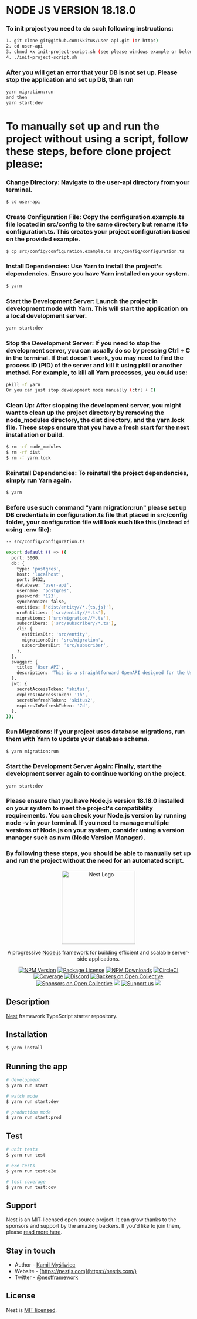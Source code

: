 # NODE JS VERSION 18.18.0

### To init project you need to do such following instructions:
```bash 
1. git clone git@github.com:Skitus/user-api.git (or https)
2. cd user-api
3. chmod +x init-project-script.sh (see please windows example or below you will see how to run project mannualy)
4. ./init-project-script.sh 
```
### After you will get an error that your DB is not set up. Please stop the application and set up DB, than run 
```bash
yarn migration:run
and then 
yarn start:dev
```

# To manually set up and run the project without using a script, follow these steps, before clone project please:

### Change Directory: Navigate to the user-api directory from your terminal.
```bash
$ cd user-api
```

### Create Configuration File: Copy the configuration.example.ts file located in src/config to the same directory but rename it to configuration.ts. This creates your project configuration based on the provided example.
```bash
$ cp src/config/configuration.example.ts src/config/configuration.ts
```

### Install Dependencies: Use Yarn to install the project's dependencies. Ensure you have Yarn installed on your system.
```bash
$ yarn
```

### Start the Development Server: Launch the project in development mode with Yarn. This will start the application on a local development server.
```bash
yarn start:dev
```

### Stop the Development Server: If you need to stop the development server, you can usually do so by pressing Ctrl + C in the terminal. If that doesn't work, you may need to find the process ID (PID) of the server and kill it using pkill or another method. For example, to kill all Yarn processes, you could use:
```bash
pkill -f yarn
Or you can just stop development mode manually (ctrl + C) 
```

### Clean Up: After stopping the development server, you might want to clean up the project directory by removing the node_modules directory, the dist directory, and the yarn.lock file. These steps ensure that you have a fresh start for the next installation or build.
```bash
$ rm -rf node_modules
$ rm -rf dist
$ rm -f yarn.lock
```

### Reinstall Dependencies: To reinstall the project dependencies, simply run Yarn again.
```bash
$ yarn
```

### Before use such command  "yarn migration:run" please set up DB credentials in configuration.ts file that placed in src/config folder, your configuration file will look such like this (Instead of using .env file):
```bash
-- src/config/configuration.ts

export default () => ({
  port: 5000,
  db: {
    type: 'postgres',
    host: 'localhost',
    port: 5432,
    database: 'user-api',
    username: 'postgres',
    password: '123',
    synchronize: false,
    entities: ['dist/entity//*.{ts,js}'],
    ormEntities: ['src/entity//*.ts'],
    migrations: ['src/migration//*.ts'],
    subscribers: ['src/subscriber//*.ts'],
    cli: {
      entitiesDir: 'src/entity',
      migrationsDir: 'src/migration',
      subscribersDir: 'src/subscriber',
    },
  },
  swagger: {
    title: 'User API',
    description: 'This is a straightforward OpenAPI designed for the User API',
  },
  jwt: {
    secretAccessToken: 'skitus',
    expiresInAccessToken: '1h',
    secretRefreshToken: 'skitus2',
    expiresInRefreshToken: '7d',
  },
});

```
### Run Migrations: If your project uses database migrations, run them with Yarn to update your database schema.
```bash
$ yarn migration:run
```
### Start the Development Server Again: Finally, start the development server again to continue working on the project.
```bash
yarn start:dev
```

### Please ensure that you have Node.js version 18.18.0 installed on your system to meet the project's compatibility requirements. You can check your Node.js version by running node -v in your terminal. If you need to manage multiple versions of Node.js on your system, consider using a version manager such as nvm (Node Version Manager).

### By following these steps, you should be able to manually set up and run the project without the need for an automated script.

<p align="center">
  <a href="http://nestjs.com/" target="blank"><img src="https://nestjs.com/img/logo-small.svg" width="200" alt="Nest Logo" /></a>
</p>

[circleci-image]: https://img.shields.io/circleci/build/github/nestjs/nest/master?token=abc123def456
[circleci-url]: https://circleci.com/gh/nestjs/nest

  <p align="center">A progressive <a href="http://nodejs.org" target="_blank">Node.js</a> framework for building efficient and scalable server-side applications.</p>
    <p align="center">
<a href="https://www.npmjs.com/~nestjscore" target="_blank"><img src="https://img.shields.io/npm/v/@nestjs/core.svg" alt="NPM Version" /></a>
<a href="https://www.npmjs.com/~nestjscore" target="_blank"><img src="https://img.shields.io/npm/l/@nestjs/core.svg" alt="Package License" /></a>
<a href="https://www.npmjs.com/~nestjscore" target="_blank"><img src="https://img.shields.io/npm/dm/@nestjs/common.svg" alt="NPM Downloads" /></a>
<a href="https://circleci.com/gh/nestjs/nest" target="_blank"><img src="https://img.shields.io/circleci/build/github/nestjs/nest/master" alt="CircleCI" /></a>
<a href="https://coveralls.io/github/nestjs/nest?branch=master" target="_blank"><img src="https://coveralls.io/repos/github/nestjs/nest/badge.svg?branch=master#9" alt="Coverage" /></a>
<a href="https://discord.gg/G7Qnnhy" target="_blank"><img src="https://img.shields.io/badge/discord-online-brightgreen.svg" alt="Discord"/></a>
<a href="https://opencollective.com/nest#backer" target="_blank"><img src="https://opencollective.com/nest/backers/badge.svg" alt="Backers on Open Collective" /></a>
<a href="https://opencollective.com/nest#sponsor" target="_blank"><img src="https://opencollective.com/nest/sponsors/badge.svg" alt="Sponsors on Open Collective" /></a>
  <a href="https://paypal.me/kamilmysliwiec" target="_blank"><img src="https://img.shields.io/badge/Donate-PayPal-ff3f59.svg"/></a>
    <a href="https://opencollective.com/nest#sponsor"  target="_blank"><img src="https://img.shields.io/badge/Support%20us-Open%20Collective-41B883.svg" alt="Support us"></a>
  <a href="https://twitter.com/nestframework" target="_blank"><img src="https://img.shields.io/twitter/follow/nestframework.svg?style=social&label=Follow"></a>
</p>
  <!--[![Backers on Open Collective](https://opencollective.com/nest/backers/badge.svg)](https://opencollective.com/nest#backer)
  [![Sponsors on Open Collective](https://opencollective.com/nest/sponsors/badge.svg)](https://opencollective.com/nest#sponsor)-->

## Description

[Nest](https://github.com/nestjs/nest) framework TypeScript starter repository.

## Installation

```bash
$ yarn install
```

## Running the app

```bash
# development
$ yarn run start

# watch mode
$ yarn run start:dev

# production mode
$ yarn run start:prod
```

## Test

```bash
# unit tests
$ yarn run test

# e2e tests
$ yarn run test:e2e

# test coverage
$ yarn run test:cov
```

## Support

Nest is an MIT-licensed open source project. It can grow thanks to the sponsors and support by the amazing backers. If you'd like to join them, please [read more here](https://docs.nestjs.com/support).

## Stay in touch

- Author - [Kamil Myśliwiec](https://kamilmysliwiec.com)
- Website - [https://nestjs.com](https://nestjs.com/)
- Twitter - [@nestframework](https://twitter.com/nestframework)

## License

Nest is [MIT licensed](LICENSE).
